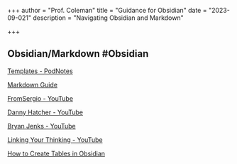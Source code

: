 +++
author = "Prof. Coleman"
title = "Guidance for Obsidian"
date = "2023-09-021"
description = "Navigating Obsidian and Markdown"

+++



## Obsidian/Markdown #Obsidian 

[Templates - PodNotes](https://chhoumann.github.io/PodNotes/templates/)

[Markdown Guide](https://www.markdownguide.org/)

[FromSergio - YouTube](https://www.youtube.com/@FromSergio)

[Danny Hatcher - YouTube](https://www.youtube.com/@DannyHatcher)

[Bryan Jenks - YouTube](https://www.youtube.com/@BryanJenksTech)

[Linking Your Thinking - YouTube](https://www.youtube.com/@linkingyourthinking)

[How to Create Tables in Obsidian](https://www.makeuseof.com/how-to-create-tables-obsidian/#:~:text=To%20create%20a%20table%20in,header%20row%20from%20the%20rest.)
